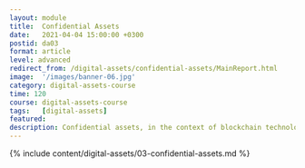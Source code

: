 ```yaml
---
layout: module
title:  Confidential Assets
date:   2021-04-04 15:00:00 +0300
postid: da03
format: article
level: advanced
redirect_from: /digital-assets/confidential-assets/MainReport.html
image:  '/images/banner-06.jpg'
category: digital-assets-course
time: 120
course: digital-assets-course
tags:   [digital-assets]
featured:
description: Confidential assets, in the context of blockchain technology and blockchain-based cryptocurrencies, can have different meanings to different audiences, and can also be something totally different or unique depending on the use case.
---
```


{% include content/digital-assets/03-confidential-assets.md %}
